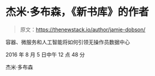 # 杰米·多布森，《新书库》的作者

> 原文：<https://thenewstack.io/author/jamie-dobson/>

容器、微服务和人工智能将如何引领无操作员数据中心

2016 年 8 月 5 日中午 12 点 48 分

杰米·多布森